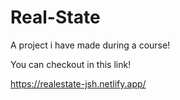 # Real-State
A project i have made during a course!

You can checkout in this link! 

https://realestate-jsh.netlify.app/ 

